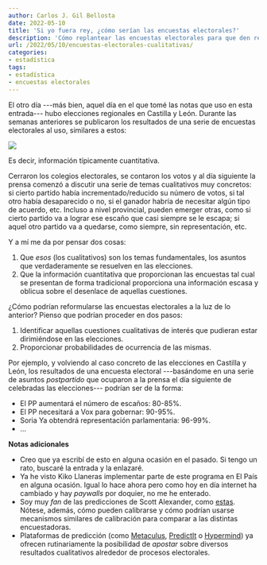 ```yaml
---
author: Carlos J. Gil Bellosta
date: 2022-05-10
title: 'Si yo fuera rey, ¿cómo serían las encuestas electorales?'
description: 'Cómo replantear las encuestas electorales para que den respuesta a las preguntas que realmente importan'
url: /2022/05/10/encuestas-electorales-cualitativas/
categories:
- estadística
tags:
- estadística
- encuestas electorales
---
```


El otro día ---más bien, aquel día en el que tomé las notas que uso en esta entrada--- hubo elecciones regionales en Castilla y León. Durante las semanas anteriores se publicaron los resultados de una serie de encuestas electorales al uso, similares a estos:

![](/wp-uploads/2022/05/encuestas_cyl.png#center)

Es decir, información típicamente cuantitativa.

Cerraron los colegios electorales, se contaron los votos y al día siguiente la prensa comenzó a discutir una serie de temas cualitativos muy concretos: si cierto partido había incrementado/reducido su número de votos, si tal otro había desaparecido o no, si el ganador habría de necesitar algún tipo de acuerdo, etc. Incluso a nivel provincial, pueden emerger otras, como si cierto partido va a lograr ese escaño que casi siempre se le escapa; si aquel otro partido va a quedarse, como siempre, sin representación, etc.

Y a mí me da por pensar dos cosas:

1. Que _esos_ (los cualitativos) son los temas fundamentales, los asuntos que verdaderamente se resuelven en las elecciones.
2. Que la información cuantitativa que proporcionan las encuestas tal cual se presentan de forma tradicional proporciona una información escasa y oblicua sobre el desenlace de aquellas cuestiones.

¿Cómo podrían reformularse las encuestas electorales a la luz de lo anterior? Pienso que podrían proceder en dos pasos:

1. Identificar aquellas cuestiones cualitativas de interés que pudieran estar dirimiéndose en las elecciones.
2. Proporcionar probabilidades de ocurrencia de las mismas.

Por ejemplo, y volviendo al caso concreto de las elecciones en Castilla y León, los resultados de una encuesta electoral ---basándome en una serie de asuntos _postpartido_ que ocuparon a la prensa el día siguiente de celebradas las elecciones--- podrían ser de la forma:

- El PP aumentará el número de escaños: 80-85%.
- El PP necesitará a Vox para gobernar: 90-95%.
- Soria Ya obtendrá representación parlamentaria: 96-99%.
- ...

**Notas adicionales**

- Creo que ya escribí de esto en alguna ocasión en el pasado. Si tengo un rato, buscaré la entrada y la enlazaré.
- Ya he visto Kiko Llaneras implementar parte de este programa en El País en alguna ocasión. Igual lo hace ahora pero como hoy en día internet ha cambiado y hay _paywalls_ por doquier,  no me he enterado.
- Soy muy _fan_ de las predicciones de Scott Alexander, como [estas](https://astralcodexten.substack.com/p/grading-my-2021-predictions). Nótese, además, cómo pueden calibrarse y cómo podrían usarse mecanismos similares de calibración para comparar a las distintas encuestadoras.
- Plataformas de predicción (como [Metaculus](https://www.metaculus.com/), [PredictIt](https://www.predictit.org/) o [Hypermind](https://www.hypermind.com/)) ya ofrecen rutinariamente la posibilidad de _apostar_ sobre diversos resultados cualitativos alrededor de procesos electorales.